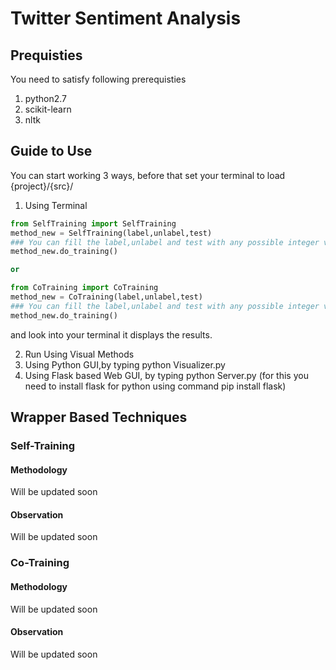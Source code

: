 # Twitter Sentiment Analysis 

## Prequisties
You need to satisfy following prerequisties
 1. python2.7
 2. scikit-learn
 3. nltk
 
## Guide to Use
You can start working 3 ways, before that set your terminal to load {project}/{src}/
 1. Using Terminal
```python
from SelfTraining import SelfTraining
method_new = SelfTraining(label,unlabel,test)
### You can fill the label,unlabel and test with any possible integer values greater than 100
method_new.do_training()

or

from CoTraining import CoTraining
method_new = CoTraining(label,unlabel,test)
### You can fill the label,unlabel and test with any possible integer values greater than 100
method_new.do_training()
```
and look into your terminal it displays the results.

  2. Run Using Visual Methods
   1. Using Python GUI,by typing python Visualizer.py
   2. Using Flask based Web GUI, by typing python Server.py 
   (for this you need to install flask for python using command pip install flask)

## Wrapper Based Techniques

### Self-Training

#### Methodology 
Will be updated soon

#### Observation
Will be updated soon

### Co-Training

#### Methodology 
Will be updated soon

#### Observation
Will be updated soon